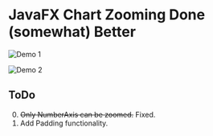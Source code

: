 # JavaFX Chart Zooming Done (somewhat) Better

![Demo 1](https://j.gifs.com/xGN7rz.gif)

![Demo 2](https://j.gifs.com/qjXMEk.gif)

## ToDo
0. ~~Only NumberAxis can be zoomed.~~ Fixed.
0. Add Padding functionality.
